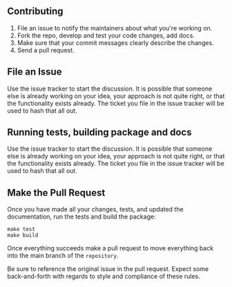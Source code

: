 ## Contributing

1. File an issue to notify the maintainers about what you're working on.
2. Fork the repo, develop and test your code changes, add docs.
3. Make sure that your commit messages clearly describe the changes.
4. Send a pull request.

## File an Issue

Use the issue tracker to start the discussion. It is possible that someone
else is already working on your idea, your approach is not quite right, or that
the functionality exists already. The ticket you file in the issue tracker will
be used to hash that all out.

## Running tests, building package and docs

Use the issue tracker to start the discussion. It is possible that someone
else is already working on your idea, your approach is not quite right, or that
the functionality exists already. The ticket you file in the issue tracker will
be used to hash that all out.

## Make the Pull Request

Once you have made all your changes, tests, and updated the documentation, run the tests and build the package:

```
make test
make build
```

Once everything succeeds make a pull request to move everything back into the main branch of the
`repository`.

Be sure to reference the original issue in the pull request.
Expect some back-and-forth with regards to style and compliance of these
rules.
